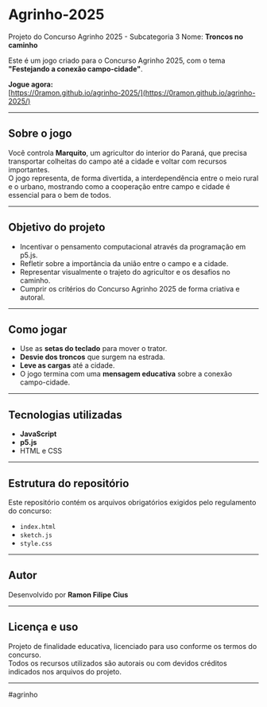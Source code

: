 # Agrinho-2025
Projeto do Concurso Agrinho 2025 - Subcategoria 3
Nome: **Troncos no caminho**

Este é um jogo criado para o Concurso Agrinho 2025, com o tema **"Festejando a conexão campo-cidade"**.

**Jogue agora:**  
 [https://0ramon.github.io/agrinho-2025/](https://0ramon.github.io/agrinho-2025/)

---

## Sobre o jogo

Você controla **Marquito**, um agricultor do interior do Paraná, que precisa transportar colheitas do campo até a cidade e voltar com recursos importantes.  
O jogo representa, de forma divertida, a interdependência entre o meio rural e o urbano, mostrando como a cooperação entre campo e cidade é essencial para o bem de todos.

---

## Objetivo do projeto

- Incentivar o pensamento computacional através da programação em p5.js.
- Refletir sobre a importância da união entre o campo e a cidade.
- Representar visualmente o trajeto do agricultor e os desafios no caminho.
- Cumprir os critérios do Concurso Agrinho 2025 de forma criativa e autoral.

---

## Como jogar

- Use as **setas do teclado** para mover o trator.
- **Desvie dos troncos** que surgem na estrada.
- **Leve as cargas** até a cidade.
- O jogo termina com uma **mensagem educativa** sobre a conexão campo-cidade.

---

## Tecnologias utilizadas

- **JavaScript**
- **p5.js**
- HTML e CSS

---

## Estrutura do repositório

Este repositório contém os arquivos obrigatórios exigidos pelo regulamento do concurso:

- `index.html`
- `sketch.js`
- `style.css`

---

## Autor

Desenvolvido por **Ramon Filipe Cius**

---

## Licença e uso

Projeto de finalidade educativa, licenciado para uso conforme os termos do concurso.  
Todos os recursos utilizados são autorais ou com devidos créditos indicados nos arquivos do projeto.

---

#agrinho
